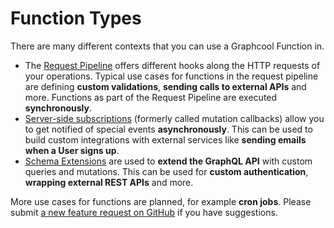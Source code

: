 # Function Types

There are many different contexts that you can use a Graphcool Function in.

* The [Request Pipeline](!alias-pa6guruhaf) offers different hooks along the HTTP requests of your operations. Typical use cases for functions in the request pipeline are defining **custom validations**, **sending calls to external APIs** and more. Functions as part of the Request Pipeline are executed **synchronously**.
* [Server-side subscriptions](!alias-ahlohd8ohn) (formerly called mutation callbacks) allow you to get notified of special events **asynchronously**. This can be used to build custom integrations with external services like **sending emails when a User signs up**.
* [Schema Extensions]() are used to **extend the GraphQL API** with custom queries and mutations. This can be used for **custom authentication**, **wrapping external REST APIs** and more.

More use cases for functions are planned, for example **cron jobs**. Please submit [a new feature request on  GitHub](https://github.com/graphcool/feature-requests/issues?q=is%3Aissue+is%3Aopen+label%3Aarea%2Ffunctions) if you have suggestions.
